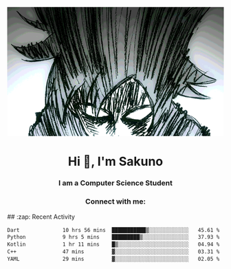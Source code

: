 <body>
<h1 align="center"></h1>
<br>
<div align="center">
<img width="auto" height="300" src="Img/mobFreakoutLonger.gif"/>
</div>
</div>
<h1 align="center">Hi 👋, I'm Sakuno</h1>
<h3 align="center">I am a Computer Science Student</h3>
<h3 align="center">Connect with me:</h3>
## :zap: Recent Activity

[comment]: <> (<!--START_SECTION:activity-->)
[comment]: <> (<!--END_SECTION:activity-->)

<!--START_SECTION:waka-->

```txt
Dart              10 hrs 56 mins  ███████████▒░░░░░░░░░░░░░   45.61 %
Python            9 hrs 5 mins    █████████▒░░░░░░░░░░░░░░░   37.93 %
Kotlin            1 hr 11 mins    █▒░░░░░░░░░░░░░░░░░░░░░░░   04.94 %
C++               47 mins         ▓░░░░░░░░░░░░░░░░░░░░░░░░   03.31 %
YAML              29 mins         ▓░░░░░░░░░░░░░░░░░░░░░░░░   02.05 %
```

<!--END_SECTION:waka-->
